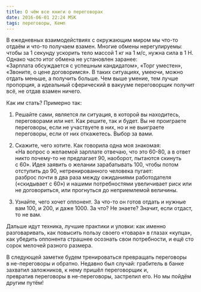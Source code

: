 ```yaml
---
title: О чём все книги о переговорах 
date: 2016-06-01 22:24 MSK
tags: переговоры, Кемп
---
```


В ежедневных взаимодействиях с окружающим миром мы что-то отдаём и что-то получаем взамен. Многие обмены нерегулируемы: чтобы за 1 секунду ускорить тело массой 1 кг на 1 м/с, нужна сила в 1 Н. Однако часто итог обмена не установлен заранее: «Зарплата обсуждается с успешным кандидатом», «Торг уместен», «Звоните, о цене договоримся». В таких ситуациях, умеючи, можно отдать меньше, а получить больше. Чем выше умение, тем лучше пропорция, а идеальный сферический в вакууме переговорщик получит всё, не отдав взамен ничего. 

Как им стать? Примерно так:

1. Решайте сами, является ли ситуация, в которой вы находитесь, переговорами или нет. Как решите, так и будет. Вы не проиграете переговоры, если не участвуете в них, но и не выиграете переговоры, если от них откажетесь. Выбор за вами.

2. Скажите, чего хотите. Как говорила одна моя знакомая: «На вопрос о желаемой зарплате отвечаю, что это 60-80, а в ответ никто почему-то не предлагает 90, наоборот, пытаются скинуть с 60». Идея заявить о желании зарабатывать 100, чтобы потом отступить до 90, нетренированного человека пугает: разброс почти в два раза между ожиданиями работодателя («скидывает с 60») и нашими потребностями увеличивает риск или не договориться, или прогнуться до неприемлемой величины.

3. Узнайте, чего хочет оппонент. За что-то он готов отдать и нужные вам 100, и 200, и даже 1000. За что? Не знаете? Значит, если отдаст, то не вам.

Дальше идут техника, лучшие практики и уловки: как именно разговаривать, как повысить пользу своего «товара» в глазах «купца», как убедить оппонента страшнее осознать свои потребности, и ещё сто сорок мелочей разного размера.  

В следующей заметке будем тренироваться превращать переговоры в не-переговоры и обратно. Недавно был случай: грабитель в банке захватил заложников, к нему пришёл переговорщик и, превратив переговоры в не-переговоры, застрелил его. Но мы пойдём другим путём!


